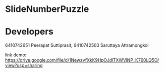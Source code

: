 # SlideNumberPuzzle
# Developers
6410742651 Peerapat Suttiprasit,
6410742503 Saruttaya Attramongkol

link demo: https://drive.google.com/file/d/1NewzvfXkK9HpOJdlTXWViNP_K760LQ5O/view?usp=sharing
